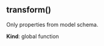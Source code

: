 <a name="transform"></a>

## transform()
Only properties from model schema.

**Kind**: global function  
